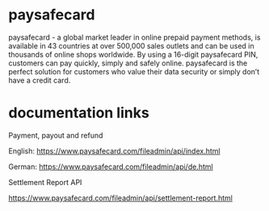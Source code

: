 # paysafecard
paysafecard - a global market leader in online prepaid payment methods, is available in 43 countries at over 500,000 sales outlets and can be used in thousands of online shops worldwide. 
By using a 16-digit paysafecard PIN, customers can pay quickly, simply and safely online. 
paysafecard is the perfect solution for customers who value their data security or simply don’t have a credit card.

# documentation links

Payment, payout and refund

English: https://www.paysafecard.com/fileadmin/api/index.html

German: https://www.paysafecard.com/fileadmin/api/de.html

Settlement Report API

https://www.paysafecard.com/fileadmin/api/settlement-report.html
